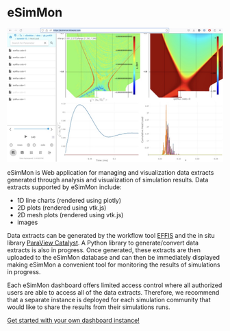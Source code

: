 # eSimMon

![eSimMon Dashboard](img/esimmon.jpg)

eSimMon is Web application for managing and visualization data extracts
generated through analysis and visualization of simulation results. Data
extracts supported by eSimMon include:

- 1D line charts (rendered using plotly)
- 2D plots (rendered using vtk.js)
- 2D mesh plots (rendered using vtk.js)
- images

Data extracts can be generated by the workflow tool [EFFIS](https://github.com/wdmapp/effis) and the in situ library [ParaView Catalyst](https://paraview.org). A Python library to generate/convert data extracts is also in progress. Once generated, these extracts are then uploaded to the eSimMon database and can then be immediately displayed making eSimMon a convenient tool for monitoring the results of simulations in progress.

Each eSimMon dashboard offers limited access control where all authorized users are able to access all of the data extracts. Therefore, we recommend that a separate instance is deployed for each simulation community that would like to share the results from their simulations runs.

[Get started with your own dashboard instance!](./user-guide/demo.md)
